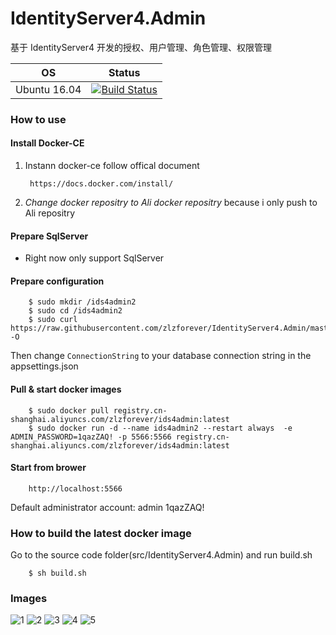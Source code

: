 # IdentityServer4.Admin

基于 IdentityServer4 开发的授权、用户管理、角色管理、权限管理

| OS | Status |
|---|---|
| Ubuntu 16.04 | [![Build Status](https://dev.azure.com/zlzforever/IdentityServer4.Admin/_apis/build/status/Ids4.Admin%20Build)](https://dev.azure.com/zlzforever/IdentityServer4.Admin/_build/latest?definitionId=2) |

### How to use

#### Install Docker-CE

1. Instann docker-ce follow offical document

        https://docs.docker.com/install/

2. *Change docker repositry to Ali docker repositry* because i only push to Ali repositry

#### Prepare SqlServer

+ Right now only support SqlServer

#### Prepare configuration

        $ sudo mkdir /ids4admin2
        $ sudo cd /ids4admin2
        $ sudo curl https://raw.githubusercontent.com/zlzforever/IdentityServer4.Admin/master/src/IdentityServer4.Admin/appsettings.json -O

Then change `ConnectionString` to your database connection string in the appsettings.json

#### Pull & start docker images

        $ sudo docker pull registry.cn-shanghai.aliyuncs.com/zlzforever/ids4admin:latest
        $ sudo docker run -d --name ids4admin2 --restart always  -e ADMIN_PASSWORD=1qazZAQ! -p 5566:5566 registry.cn-shanghai.aliyuncs.com/zlzforever/ids4admin:latest
        
#### Start from brower

        http://localhost:5566

 Default administrator account: admin  1qazZAQ!

### How to build the latest docker image

Go to the source code folder(src/IdentityServer4.Admin) and run build.sh

        $ sh build.sh                     

### Images

![1](https://github.com/zlzforever/IdentityServer4.Admin/raw/master/images/1.png)
![2](https://github.com/zlzforever/IdentityServer4.Admin/raw/master/images/2.png)
![3](https://github.com/zlzforever/IdentityServer4.Admin/raw/master/images/3.png)
![4](https://github.com/zlzforever/IdentityServer4.Admin/raw/master/images/4.png)
![5](https://github.com/zlzforever/IdentityServer4.Admin/raw/master/images/5.png)








